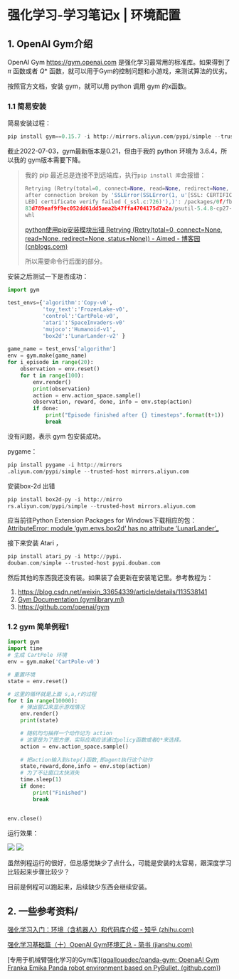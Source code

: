 # 强化学习-学习笔记x | 环境配置 

## 1. OpenAI Gym介绍

OpenAI Gym https://gym.openai.com  是强化学习最常用的标准库。如果得到了 $\pi$ 函数或者 $Q*$ 函数，就可以用于Gym的控制问题和小游戏，来测试算法的优劣。

按照官方文档，安装 gym，就可以用 python 调用 gym 的x函数。

### 1.1 简易安装

简易安装过程：

```python
pip install gym==0.15.7 -i http://mirrors.aliyun.com/pypi/simple --trusted-host mirrors.aliyun.com
```

截止2022-07-03，gym最新版本是0.21，但由于我的 python 环境为 3.6.4，所以我的 gym版本需要下降。

> 我的 pip 最近总是连接不到远端库，执行`pip install 库`会报错：
>
> ```python
> Retrying (Retry(total=0, connect=None, read=None, redirect=None, status=None))
> after connection broken by 'SSLError(SSLError(1, u'[SSL: CERTIFICATE_VERIFY_FAI
> LED] certificate verify failed (_ssl.c:726)'),)': /packages/0f/fb/6aecd2c8c9d0ac
> 83d789eaf9f9ec052dd61dd5aea2b47ffa4704175d7a2a/psutil-5.4.8-cp27-none-win_amd64.
> whl
> ```
>
> [python使用pip安装模块出错 Retrying (Retry(total=0, connect=None, read=None, redirect=None, status=None)) - Aimed - 博客园 (cnblogs.com)](https://www.cnblogs.com/aimed/p/10178048.html)
>
> 所以需要命令行后面的部分。



安装之后测试一下是否成功：

```python
import gym
 
test_envs={'algorithm':'Copy-v0',
           'toy_text':'FrozenLake-v0',
           'control':'CartPole-v0',  
           'atari':'SpaceInvaders-v0'
           'mujoco':'Humanoid-v1',    
           'box2d':'LunarLander-v2' } 
 
game_name = test_envs['algorithm']
env = gym.make(game_name)
for i_episode in range(20):
    observation = env.reset()
    for t in range(100):
        env.render() 
        print(observation)
        action = env.action_space.sample()
        observation, reward, done, info = env.step(action)
        if done:
            print("Episode finished after {} timesteps".format(t+1))
            break
```

没有问题，表示 gym 包安装成功。



pygame：

```python
pip install pygame -i http://mirrors
.aliyun.com/pypi/simple --trusted-host mirrors.aliyun.com
```



安装box-2d 出错

```python
pip install box2d-py -i http://mirro
rs.aliyun.com/pypi/simple --trusted-host mirrors.aliyun.com
```

应当前往Python Extension Packages for Windows下载相应的包：[AttributeError: module ‘gym.envs.box2d‘ has no attribute ‘LunarLander‘_](https://blog.csdn.net/weixin_44480968/article/details/124743355)

接下来安装 Atari ，

```python
pip install atari_py -i http://pypi.
douban.com/simple --trusted-host pypi.douban.com
```

然后其他的东西我还没有装。如果装了会更新在安装笔记里。参考教程为：

1. https://blog.csdn.net/weixin_33654339/article/details/113538141
2. [Gym Documentation (gymlibrary.ml)](https://www.gymlibrary.ml/)
3. https://github.com/openai/gym



### 1.2 gym 简单例程1

```python
import gym
import time
# 生成 CartPole 环境
env = gym.make('CartPole-v0')

# 重置环境
state = env.reset()

# 这里的循环就是上面 s,a,r的过程
for t in range(10000):
    # 弹出窗口来显示游戏情况
    env.render()
    print(state)

    # 随机均匀抽样一个动作记为 action
    # 这里是为了图方便，实际应用应该通过policy函数或者Q*来选择。
    action = env.action_space.sample()
    
    # 把action输入到step()函数,即agent执行这个动作
    state,reward,done,info = env.step(action)
    # 为了不让窗口太快消失
    time.sleep(1)
    if done:
        print("Finished")
        break


env.close()
```

运行效果：

![](https://img2022.cnblogs.com/blog/2192866/202207/2192866-20220704101217447-1831399251.png)
![](https://img2022.cnblogs.com/blog/2192866/202207/2192866-20220704101224260-2126668986.png)



虽然例程运行的很好，但总感觉缺少了点什么，可能是安装的太容易，跟深度学习比较起来步骤比较少？

目前是例程可以跑起来，后续缺少东西会继续安装。

## 2. 一些参考资料/

[强化学习入门：环境（含机器人）和代码库介绍 - 知乎 (zhihu.com)](https://zhuanlan.zhihu.com/p/477982098)

[强化学习基础篇（十）OpenAI Gym环境汇总 - 简书 (jianshu.com)](https://www.jianshu.com/p/e7235f8af25e)

[专用于机械臂强化学习的Gym库]([qgallouedec/panda-gym: OpenaAI Gym Franka Emika Panda robot environment based on PyBullet. (github.com)](https://github.com/qgallouedec/panda-gym/))